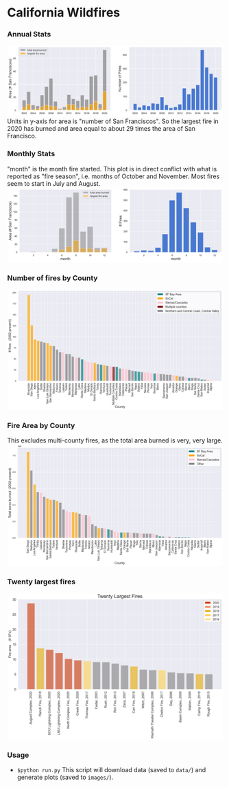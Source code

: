 # California Wildfires
  
### Annual Stats
![Annual Stats](https://github.com/araval/wildfires/blob/master/images/2020-09-24-annual-stats.png)
Units in y-axis for area is "number of San Franciscos". So the largest fire in 2020 has burned and area equal to about 29 times the area of San Francisco.
  
### Monthly Stats
"month" is the month fire started. This plot is in direct conflict with what is reported as "fire season", i.e. months of October and November. Most fires seem to start in July and August.
![Monthly Stats](https://github.com/araval/wildfires/blob/master/images/2020-09-24-monthly-stats.png)
  
### Number of fires by County
![Number of fires by County](https://github.com/araval/wildfires/blob/master/images/2020-09-24-county-num-fires.png)
  
### Fire Area by County
This excludes multi-county fires, as the total area burned is very, very large.
![Fire area by County](https://github.com/araval/wildfires/blob/master/images/2020-09-24-county-fire-area.png)

### Twenty largest fires
![largest fires](https://github.com/araval/wildfires/blob/master/images/2020-09-24-largest_fires.png)

### Usage

- ```$python run.py``` 
This script will download data (saved to ```data/```) and generate plots (saved to ```images/```). 
